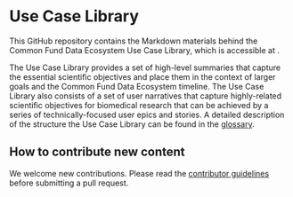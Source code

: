 # Use Case Library

This GitHub repository contains the Markdown materials behind the Common Fund Data Ecosystem Use Case Library, which is accessible at <insert link here>.

The Use Case Library provides a set of high-level summaries that capture the essential scientific objectives and place them in the context of larger goals and the Common Fund Data Ecosystem timeline. The Use Case Library also consists of a set of user narratives that capture highly-related scientific objectives for biomedical research that can be achieved by a series of technically-focused user epics and stories. A detailed description of the structure the Use Case Library can be found in the [glossary](./templates/glossary.md).

## How to contribute new content

We welcome new contributions. 
Please read the [contributor guidelines](./templates/contributing.md) before submitting a pull request. 
